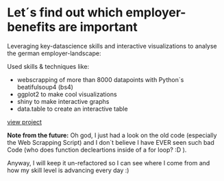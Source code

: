 # Let´s find out which employer-benefits are important

Leveraging key-datascience skills and interactive visualizations to analyse the german employer-landscape:

Used skills & techniques like:

- webscrapping of more than 8000 datapoints with Python´s beatifulsoup4 (bs4)
- ggplot2 to make cool visualizations
- shiny to make interactive graphs
- data.table to create an interactive table

[view project](https://tirentrus.shinyapps.io/Arbeitsmarkt/)

**Note from the future:** Oh god, I just had a look on the old code (especially the Web Scrapping Script) and I don´t believe 
I have EVER seen such bad Code (who does function decleartions inside of a for loop? :D ).

Anyway, I will keep it un-refactored so I can see where I come from and how my skill level is advancing every day :)
